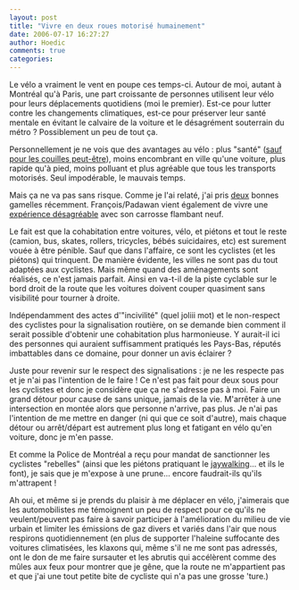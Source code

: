 ```yaml
---
layout: post
title: "Vivre en deux roues motorisé humainement"
date: 2006-07-17 16:27:27
author: Hoedic
comments: true
categories: 
---
```



Le vélo a vraiment le vent en poupe ces temps-ci. Autour de moi, autant à Montréal qu'à Paris, une part croissante de personnes utilisent leur vélo pour leurs déplacements quotidiens (moi le premier). Est-ce pour lutter contre les changements climatiques, est-ce pour préserver leur santé mentale en évitant le calvaire de la voiture et le désagrément souterrain du métro ? Possiblement un peu de tout ça.

Personnellement je ne vois que des avantages au vélo : plus "santé" ([sauf pour les couilles peut-être](http://embruns.net/logbook/2005/10/04.html#002764)), moins encombrant en ville qu'une voiture, plus rapide qu'à pied, moins polluant et plus agréable que tous les transports motorisés. Seul impodérable, le mauvais temps.

Mais ça ne va pas sans risque. Comme je l'ai relaté, j'ai pris [deux](http://www.mon-ile.net/carnet/blog1729.html) bonnes gamelles récemment. François/Padawan vient également de vivre une [expérience désagréable](http://padawan.info/fr/personnel/bapteme_sur_le_bitume.html) avec son carrosse flambant neuf.

Le fait est que la cohabitation entre voitures, vélo, et piétons et tout le reste (camion, bus, skates, rollers, tricycles, bébés suicidaires, etc) est surement vouée à être pénible. Sauf que dans l'affaire, ce sont les cyclistes (et les piétons) qui trinquent. De manière évidente, les villes ne sont pas du tout adaptées aux cyclistes. Mais même quand des aménagements sont réalisés, ce n'est jamais parfait. Ainsi en va-t-il de la piste cyclable sur le bord droit de la route que les voitures doivent couper quasiment sans visibilité pour tourner à droite.

Indépendamment des actes d'"incivilité" (quel joliii mot) et le non-respect des cyclistes pour la signalisation routière, on se demande bien comment il serait possible d'obtenir une cohabitation plus harmonieuse. Y aurait-il ici des personnes qui auraient suffisamment pratiqués les Pays-Bas, réputés imbattables dans ce domaine, pour donner un avis éclairer ?

Juste pour revenir sur le respect des signalisations : je ne les respecte pas et je n'ai pas l'intention de le faire ! Ce n'est pas fait pour deux sous pour les cyclistes et donc je considère que ça ne s'adresse pas à moi. Faire un grand détour pour cause de sans unique, jamais de la vie. M'arrêter à une intersection en montée alors que personne n'arrive, pas plus. Je n'ai pas l'intention de me mettre en danger (ni qui que ce soit d'autre), mais chaque détour ou arrêt/départ est autrement plus long et fatigant en vélo qu'en voiture, donc je m'en passe.

Et comme la Police de Montréal a reçu pour mandat de sanctionner les cyclistes "rebelles" (ainsi que les piétons pratiquant le [jaywalking](http://i.never.nu/article/2838/jaywalking)... et ils le font), je sais que je m'expose à une prune... encore faudrait-ils qu'ils m'attrapent !

Ah oui, et même si je prends du plaisir à me déplacer en vélo, j'aimerais que les automobilistes me témoignent un peu de respect pour ce qu'ils ne veulent/peuvent pas faire à savoir participer à l'amélioration du milieu de vie urbain et limiter les émissions de gaz divers et variés dans l'air que nous respirons quotidiennement (en plus de supporter l'haleine suffocante des voitures climatisées, les klaxons qui, même s'il ne me sont pas adressés, ont le don de me faire sursauter et les abrutis qui accélèrent comme des mûles aux feux pour montrer que je gêne, que la route ne m'appartient pas et que j'ai une tout petite bite de cycliste qui n'a pas une grosse 'ture.)